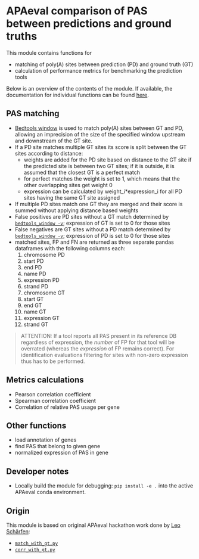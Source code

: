# APAeval comparison of PAS between predictions and ground truths

This module contains functions for
- matching of poly(A) sites between prediction (PD) and ground truth (GT)
- calculation of performance metrics for benchmarking the prediction tools

Below is an overview of the contents of the module. If available, the documentation for individual functions can be found [here][matchpas-md].



## PAS matching
- [Bedtools window][bedtools-window] is used to match poly(A) sites between GT and PD, allowing an imprecision of the size of the specified window upstream and downstream of the GT site.
- If a PD site matches multiple GT sites its score is split between the GT sites according to distance:
  - weights are added for the PD site based on distance to the GT site if the predicted site is between two GT sites; if it is outside, it is assumed that the closest GT is a perfect match
  - for perfect matches the weight is set to 1, which means that the other overlapping sites get weight 0
  - expression can be calculated by weight_i*expression_i for all PD sites having the same GT site assigned
- If multiple PD sites match one GT they are merged and their score is summed without applying distance based weights
- False positives are PD sites without a GT match determined by [`bedtools_window -v`][bedtools-window]; expression of GT is set to 0 for those sites
- False negatives are GT sites without a PD match determined by [`bedtools_window -v`][bedtools-window]; expression of PD is set to 0 for those sites
- matched sites, FP and FN are returned as three separate pandas dataframes with the following columns each:
	1. chromosome PD
	2. start PD
	3. end PD
	4. name PD
	5. expression PD
	6. strand PD
	7. chromosome GT
	8. start GT
	9. end GT
	10. name GT
	11. expression GT 
	12. strand GT

> ATTENTION: If a tool reports all PAS present in its reference DB regardless of expression, the *number* of FP for that tool will be overrated (whereas the *expression* of FP remains correct). For identification evaluations filtering for sites with non-zero expression thus has to be performed.

## Metrics calculations
- Pearson correlation coefficient
- Spearman correlation coefficient
- Correlation of relative PAS usage per gene

## Other functions
- load annotation of genes
- find PAS that belong to given gene
- normalized expression of PAS in gene


## Developer notes
- Locally build the module for debugging: `pip install -e .` into the active APAeval conda environment.



## Origin
This module is based on original APAeval hackathon work done by [Leo Schärfen](https://github.com/lschaerfen):

- [`match_with_gt.py`](https://github.com/iRNA-COSI/APAeval/blob/9a17c11dd6239969feb092d687ac7e206043c8d6/summary_workflows/quantification/match_with_gt.py)
- [`corr_with_gt.py`](https://github.com/iRNA-COSI/APAeval/blob/9a17c11dd6239969feb092d687ac7e206043c8d6/summary_workflows/quantification/corr_with_gt.py)

[//]: # (References)
[matchpas-md]: ./main.md
[bedtools-window]: https://bedtools.readthedocs.io/en/latest/content/tools/window.html